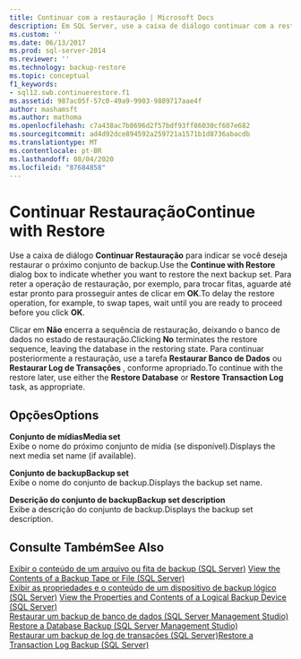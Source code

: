 ```yaml
---
title: Continuar com a restauração | Microsoft Docs
description: Em SQL Server, use a caixa de diálogo continuar com a restauração para indicar se você deseja restaurar o próximo conjunto de backup.
ms.custom: ''
ms.date: 06/13/2017
ms.prod: sql-server-2014
ms.reviewer: ''
ms.technology: backup-restore
ms.topic: conceptual
f1_keywords:
- sql12.swb.continuerestore.f1
ms.assetid: 987ac05f-57c0-49a9-9903-9889717aae4f
author: mashamsft
ms.author: mathoma
ms.openlocfilehash: c7a438ac7b8696d2f57bdf93ff86030cf607e682
ms.sourcegitcommit: ad4d92dce894592a259721a1571b1d8736abacdb
ms.translationtype: MT
ms.contentlocale: pt-BR
ms.lasthandoff: 08/04/2020
ms.locfileid: "87684858"
---
```

# <a name="continue-with-restore"></a><span data-ttu-id="67b1f-103">Continuar Restauração</span><span class="sxs-lookup"><span data-stu-id="67b1f-103">Continue with Restore</span></span>
  <span data-ttu-id="67b1f-104">Use a caixa de diálogo **Continuar Restauração** para indicar se você deseja restaurar o próximo conjunto de backup.</span><span class="sxs-lookup"><span data-stu-id="67b1f-104">Use the **Continue with Restore** dialog box to indicate whether you want to restore the next backup set.</span></span> <span data-ttu-id="67b1f-105">Para reter a operação de restauração, por exemplo, para trocar fitas, aguarde até estar pronto para prosseguir antes de clicar em **OK**.</span><span class="sxs-lookup"><span data-stu-id="67b1f-105">To delay the restore operation, for example, to swap tapes, wait until you are ready to proceed before you click **OK**.</span></span>  
  
 <span data-ttu-id="67b1f-106">Clicar em **Não** encerra a sequência de restauração, deixando o banco de dados no estado de restauração.</span><span class="sxs-lookup"><span data-stu-id="67b1f-106">Clicking **No** terminates the restore sequence, leaving the database in the restoring state.</span></span> <span data-ttu-id="67b1f-107">Para continuar posteriormente a restauração, use a tarefa **Restaurar Banco de Dados** ou **Restaurar Log de Transações** , conforme apropriado.</span><span class="sxs-lookup"><span data-stu-id="67b1f-107">To continue with the restore later, use either the **Restore Database** or **Restore Transaction Log** task, as appropriate.</span></span>  
  
## <a name="options"></a><span data-ttu-id="67b1f-108">Opções</span><span class="sxs-lookup"><span data-stu-id="67b1f-108">Options</span></span>  
 <span data-ttu-id="67b1f-109">**Conjunto de mídias**</span><span class="sxs-lookup"><span data-stu-id="67b1f-109">**Media set**</span></span>  
 <span data-ttu-id="67b1f-110">Exibe o nome do próximo conjunto de mídia (se disponível).</span><span class="sxs-lookup"><span data-stu-id="67b1f-110">Displays the next media set name (if available).</span></span>  
  
 <span data-ttu-id="67b1f-111">**Conjunto de backup**</span><span class="sxs-lookup"><span data-stu-id="67b1f-111">**Backup set**</span></span>  
 <span data-ttu-id="67b1f-112">Exibe o nome do conjunto de backup.</span><span class="sxs-lookup"><span data-stu-id="67b1f-112">Displays the backup set name.</span></span>  
  
 <span data-ttu-id="67b1f-113">**Descrição do conjunto de backup**</span><span class="sxs-lookup"><span data-stu-id="67b1f-113">**Backup set description**</span></span>  
 <span data-ttu-id="67b1f-114">Exibe a descrição do conjunto de backup.</span><span class="sxs-lookup"><span data-stu-id="67b1f-114">Displays the backup set description.</span></span>  
  
## <a name="see-also"></a><span data-ttu-id="67b1f-115">Consulte Também</span><span class="sxs-lookup"><span data-stu-id="67b1f-115">See Also</span></span>  
 <span data-ttu-id="67b1f-116">[Exibir o conteúdo de um arquivo ou fita de backup &#40;SQL Server&#41;](../relational-databases/backup-restore/view-the-contents-of-a-backup-tape-or-file-sql-server.md) </span><span class="sxs-lookup"><span data-stu-id="67b1f-116">[View the Contents of a Backup Tape or File &#40;SQL Server&#41;](../relational-databases/backup-restore/view-the-contents-of-a-backup-tape-or-file-sql-server.md) </span></span>  
 <span data-ttu-id="67b1f-117">[Exibir as propriedades e o conteúdo de um dispositivo de backup lógico &#40;SQL Server&#41;](../relational-databases/backup-restore/view-the-properties-and-contents-of-a-logical-backup-device-sql-server.md) </span><span class="sxs-lookup"><span data-stu-id="67b1f-117">[View the Properties and Contents of a Logical Backup Device &#40;SQL Server&#41;](../relational-databases/backup-restore/view-the-properties-and-contents-of-a-logical-backup-device-sql-server.md) </span></span>  
 <span data-ttu-id="67b1f-118">[Restaurar um backup de banco de dados &#40;SQL Server Management Studio&#41;](../relational-databases/backup-restore/restore-a-database-backup-using-ssms.md) </span><span class="sxs-lookup"><span data-stu-id="67b1f-118">[Restore a Database Backup &#40;SQL Server Management Studio&#41;](../relational-databases/backup-restore/restore-a-database-backup-using-ssms.md) </span></span>  
 [<span data-ttu-id="67b1f-119">Restaurar um backup de log de transações &#40;SQL Server&#41;</span><span class="sxs-lookup"><span data-stu-id="67b1f-119">Restore a Transaction Log Backup &#40;SQL Server&#41;</span></span>](../relational-databases/backup-restore/restore-a-transaction-log-backup-sql-server.md)  
  
  
